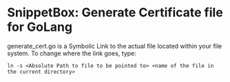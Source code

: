 # SnippetBox: Generate Certificate file for GoLang

generate_cert.go is a Symbolic Link to the actual file located within your file system.
To change where the link goes, type:
```
ln -s <Absolute Path to file to be pointed to> <name of the file in the current directory>
```